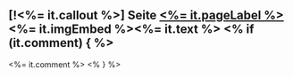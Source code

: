 [!<%= it.callout %>]  Seite [<%= it.pageLabel %>](<%= it.backlink %>)
<%= it.imgEmbed %><%= it.text %>
<% if (it.comment) { %>
---
<%= it.comment %>
<% } %>
